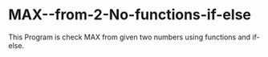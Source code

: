 # MAX--from-2-No-functions-if-else
This Program is check MAX from given two numbers using functions and if-else.

